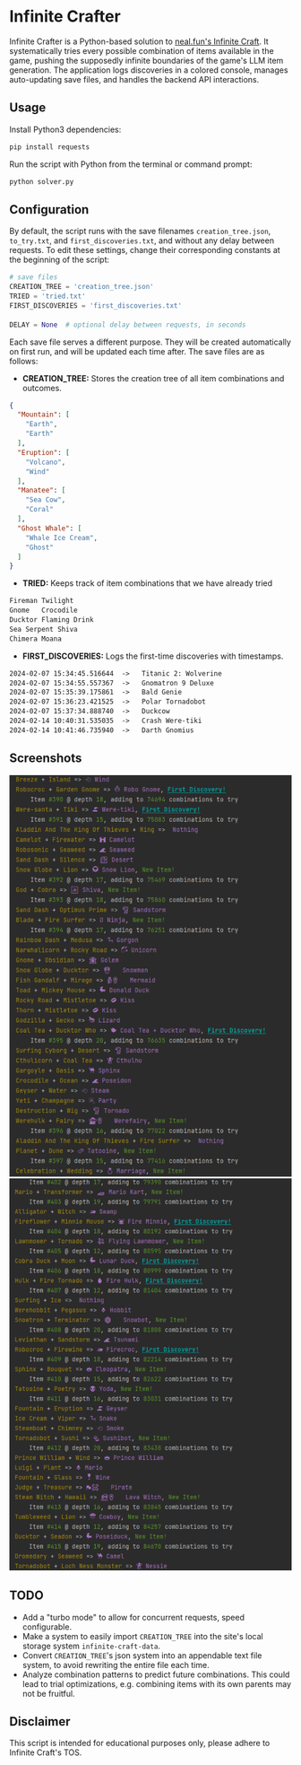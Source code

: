 # Infinite Crafter

Infinite Crafter is a Python-based solution to [neal.fun's Infinite Craft](https://neal.fun/infinite-craft/). It systematically tries every possible combination of items available in the game, pushing the supposedly infinite boundaries of the game's LLM item generation. The application logs discoveries in a colored console, manages auto-updating save files, and handles the backend API interactions.

## Usage

Install Python3 dependencies:
```bash
pip install requests
```

Run the script with Python from the terminal or command prompt:
```bash
python solver.py
```

## Configuration
By default, the script runs with the save filenames `creation_tree.json`, `to_try.txt`, and `first_discoveries.txt`, and without any delay between requests. To edit these settings, change their corresponding constants at the beginning of the script:
```python
# save files
CREATION_TREE = 'creation_tree.json'
TRIED = 'tried.txt'
FIRST_DISCOVERIES = 'first_discoveries.txt'

DELAY = None  # optional delay between requests, in seconds
```

Each save file serves a different purpose. They will be created automatically on first run, and will be updated each time after. The save files are as follows:
- **CREATION_TREE:** Stores the creation tree of all item combinations and outcomes.
```json
{
  "Mountain": [
    "Earth",
    "Earth"
  ],
  "Eruption": [
    "Volcano",
    "Wind"
  ],
  "Manatee": [
    "Sea Cow",
    "Coral"
  ],
  "Ghost Whale": [
    "Whale Ice Cream",
    "Ghost"
  ]
}
```
- **TRIED:** Keeps track of item combinations that we have already tried
```txt
Fireman	Twilight
Gnome	Crocodile
Ducktor	Flaming Drink
Sea Serpent	Shiva
Chimera	Moana
```
- **FIRST_DISCOVERIES:** Logs the first-time discoveries with timestamps.
```txt
2024-02-07 15:34:45.516644 	->	 Titanic 2: Wolverine
2024-02-07 15:34:55.557367 	->	 Gnomatron 9 Deluxe
2024-02-07 15:35:39.175861 	->	 Bald Genie
2024-02-07 15:36:23.421525 	->	 Polar Tornadobot
2024-02-07 15:37:34.888740 	->	 Duckcow
2024-02-14 10:40:31.535035 	->	 Crash Were-tiki
2024-02-14 10:41:46.735940 	->	 Darth Gnomius
```

## Screenshots
![Screenshot 1](./media/Screenshot_1.png)
![Screenshot 2](./media/Screenshot_2.png)

## TODO
- Add a "turbo mode" to allow for concurrent requests, speed configurable.
- Make a system to easily import `CREATION_TREE` into the site's local storage system `infinite-craft-data`.
- Convert `CREATION_TREE`'s json system into an appendable text file system, to avoid rewriting the entire file each time.
- Analyze combination patterns to predict future combinations. This could lead to trial optimizations, e.g. combining items with its own parents may not be fruitful.

## Disclaimer

This script is intended for educational purposes only, please adhere to Infinite Craft's TOS.
